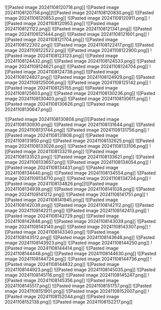 ![[Pasted image 20241108120718.png]]
![[Pasted image 20241108120758.png]]![[Pasted image 20241108120830.png]]
![[Pasted image 20241108120853.png]]
![[Pasted image 20241108120911.png]]
![[Pasted image 20241108120953.png]]
![[Pasted image 20241108121122.png]]
![[Pasted image 20241108121341.png]]
![[Pasted image 20241108121444.png]]
![[Pasted image 20241108121601.png]]
![[Pasted image 20241108121704.png]]
![[Pasted image 20241108122302.png]]
![[Pasted image 20241108122417.png]]
![[Pasted image 20241108122522.png]]
![[Pasted image 20241108122900.png]]
![[Pasted image 20241108123123.png]]
![[Pasted image 20241108124432.png]]
![[Pasted image 20241108124533.png]]
![[Pasted image 20241108124621.png]]
![[Pasted image 20241108124704.png]]
![[Pasted image 20241108124738.png]]
![[Pasted image 20241108124827.png]]
![[Pasted image 20241108124929.png]]
![[Pasted image 20241108125006.png]]
![[Pasted image 20241108125142.png]]
![[Pasted image 20241108125155.png]]
![[Pasted image 20241108125603.png]]
![[Pasted image 20241108130236.png]]
![[Pasted image 20241108130403.png]]
![[Pasted image 20241108130611.png]]
![[Pasted image 20241108130626.png]]
![[Pasted image 20241108130647.png]]

![[Pasted image 20241108130808.png]]![[Pasted image 20241108130930.png]]
![[Pasted image 20241108131644.png]]
![[Pasted image 20241108131744.png]]
![[Pasted image 20241108131756.png]]
![[Pasted image 20241108131808.png]]
![[Pasted image 20241108131850.png]]
![[Pasted image 20241108132625.png]]
![[Pasted image 20241108133026.png]]
![[Pasted image 20241108133106.png]]
![[Pasted image 20241108133219.png]]
![[Pasted image 20241108133523.png]]
![[Pasted image 20241108133621.png]]
![[Pasted image 20241108133657.png]]
![[Pasted image 20241108134054.png]]
![[Pasted image 20241108134431.png]]
![[Pasted image 20241108134440.png]]
![[Pasted image 20241108134554.png]]
![[Pasted image 20241108134710.png]]
![[Pasted image 20241108134734.png]]
![[Pasted image 20241108134826.png]]![[Pasted image 20241108134939.png]]
![[Pasted image 20241108141028.png]]
![[Pasted image 20241108141212.png]]
![[Pasted image 20241108141751.png]]
![[Pasted image 20241108141945.png]]
![[Pasted image 20241108142039.png]]
![[Pasted image 20241108142112.png]]
![[Pasted image 20241108142211.png]]
![[Pasted image 20241108142413.png]]
![[Pasted image 20241108142729.png]]
![[Pasted image 20241108142848.png]]
![[Pasted image 20241108143039.png]]
![[Pasted image 20241108143140.png]]
![[Pasted image 20241108143307.png]]
![[Pasted image 20241108143340.png]]
![[Pasted image 20241108143512.png]]
![[Pasted image 20241108143648.png]]
![[Pasted image 20241108143923.png]]
![[Pasted image 20241108144250.png]]
![[Pasted image 20241108144414.png]]
![[Pasted image 20241108144448.png]]
![[Pasted image 20241108144630.png]]
![[Pasted image 20241108144724.png]]
![[Pasted image 20241108144736.png]]
![[Pasted image 20241108144832.png]]
![[Pasted image 20241108144923.png]]
![[Pasted image 20241108145035.png]]
![[Pasted image 20241108145116.png]]
![[Pasted image 20241108145247.png]]
![[Pasted image 20241108145356.png]]
![[Pasted image 20241108145517.png]]
![[Pasted image 20241108151757.png]]
![[Pasted image 20241108151901.png]]
![[Pasted image 20241108152007.png]]
![[Pasted image 20241108152044.png]]
![[Pasted image 20241108152138.png]]
![[Pasted image 20241108152217.png]]